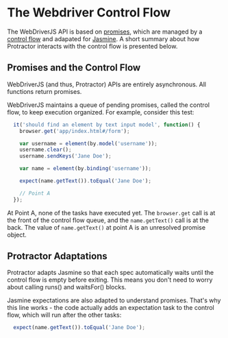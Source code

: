 The Webdriver Control Flow
==========================

The WebDriverJS API is based on [promises](https://code.google.com/p/selenium/wiki/WebDriverJs#Promises),
which are managed by a [control flow](https://code.google.com/p/selenium/wiki/WebDriverJs#Control_Flows)
and adapated for [Jasmine](http://jasmine.github.io/1.3/introduction.html).
A short summary about how Protractor interacts with the control flow is presented below.


Promises and the Control Flow
-----------------------------

WebDriverJS (and thus, Protractor) APIs are entirely asynchronous. All functions
return promises.

WebDriverJS maintains a queue of pending promises, called the control flow,
to keep execution organized. For example, consider this test:

```javascript
  it('should find an element by text input model', function() {
    browser.get('app/index.html#/form');

    var username = element(by.model('username'));
    username.clear();
    username.sendKeys('Jane Doe');

    var name = element(by.binding('username'));

    expect(name.getText()).toEqual('Jane Doe');

    // Point A
  });
```

At Point A, none of the tasks have executed yet. The `browser.get` call is at
the front of the control flow queue, and the `name.getText()` call is at the
back. The value of `name.getText()` at point A is an unresolved promise
object.


Protractor Adaptations
----------------------

Protractor adapts Jasmine so that each spec automatically waits until the
control flow is empty before exiting. This means you don't need to worry
about calling runs() and waitsFor() blocks. 

Jasmine expectations are also adapted to understand promises. That's why this
line works - the code actually adds an expectation task to the control flow,
which will run after the other tasks:

```javascript
  expect(name.getText()).toEqual('Jane Doe');
```
